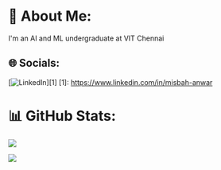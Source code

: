 # 💫 About Me:
I'm an AI and ML undergraduate at VIT Chennai


## 🌐 Socials:
[![LinkedIn](https://img.shields.io/badge/LinkedIn-%230077B5.svg?logo=linkedin&logoColor=white)][1]
[1]: https://www.linkedin.com/in/misbah-anwar

# 📊 GitHub Stats:

![](https://github-readme-streak-stats.herokuapp.com/?user=misbah-anwar&theme=nightowl&hide_border=false)<br/>

[![](https://visitcount.itsvg.in/api?id=misbah-anwar&label=Profile%20Views&icon=1&pretty=false)](https://visitcount.itsvg.in)
